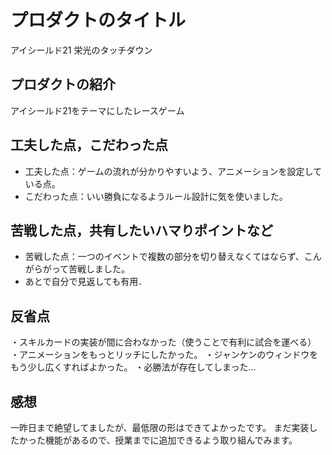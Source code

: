 # プロダクトのタイトル
アイシールド21 栄光のタッチダウン
## プロダクトの紹介
アイシールド21をテーマにしたレースゲーム
## 工夫した点，こだわった点
- 工夫した点：ゲームの流れが分かりやすいよう、アニメーションを設定している点。
- こだわった点：いい勝負になるようルール設計に気を使いました。
## 苦戦した点，共有したいハマりポイントなど
- 苦戦した点：一つのイベントで複数の部分を切り替えなくてはならず、こんがらがって苦戦しました。
- あとで自分で見返しても有用．
## 反省点
  ・スキルカードの実装が間に合わなかった（使うことで有利に試合を運べる）
  ・アニメーションをもっとリッチにしたかった。
  ・ジャンケンのウィンドウをもう少し広くすればよかった。
  ・必勝法が存在してしまった…
## 感想
  一昨日まで絶望してましたが、最低限の形はできてよかったです。
  まだ実装したかった機能があるので、授業までに追加できるよう取り組んでみます。
